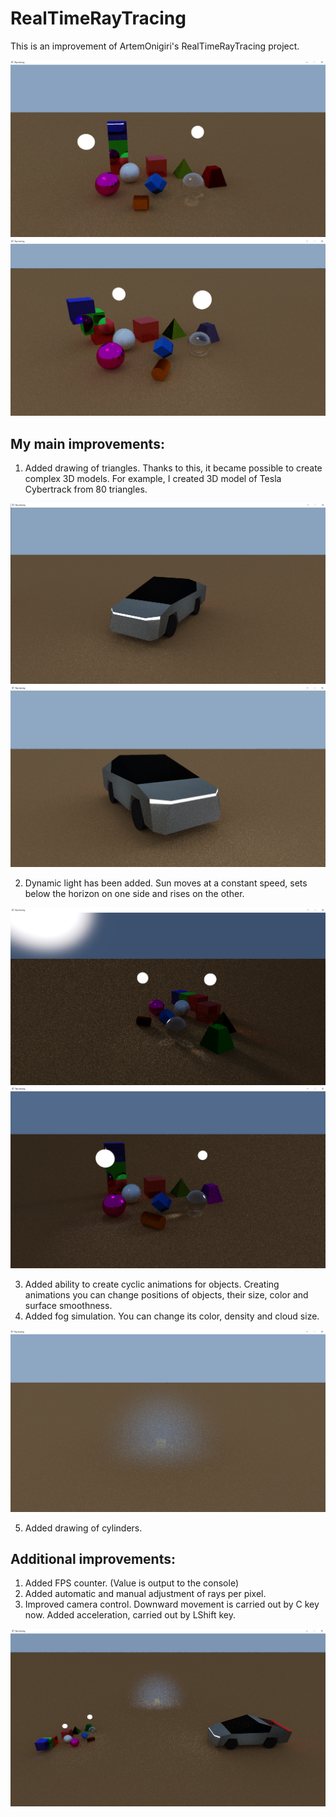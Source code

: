 # RealTimeRayTracing

This is an improvement of ArtemOnigiri's RealTimeRayTracing project.

![Ray tracing](img/BaseView1.png)
![Ray tracing](img/BaseView2.png)

## My main improvements:

1. Added drawing of triangles. Thanks to this, it became possible to create complex 3D models. For example, I created 3D model of Tesla Cybertrack from 80 triangles.

![Tesla Cybertrack 3D model](img/CarModel1.png)
![Tesla Cybertrack 3D model](img/CarModel2.png)

2. Dynamic light has been added. Sun moves at a constant speed, sets below the horizon on one side and rises on the other.

![Sun sets](img/EveningView.png)
![Sun rises](img/MorningView.png)

3. Added ability to create cyclic animations for objects. Creating animations you can change positions of objects, their size, color and surface smoothness.
4. Added fog simulation. You can change its color, density and cloud size.

![Fog](img/FogSimulation.png)

5. Added drawing of cylinders.

## Additional improvements:

1. Added FPS counter. (Value is output to the console)
2. Added automatic and manual adjustment of rays per pixel.
3. Improved camera control. Downward movement is carried out by C key now. Added acceleration, carried out by LShift key.

![Top view](img/SceneView.png)